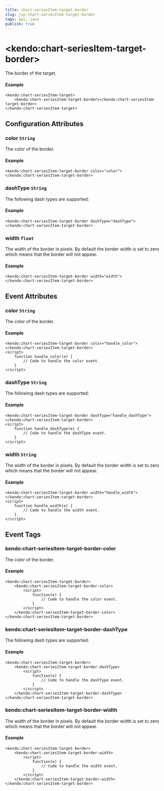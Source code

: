 ```yaml
---
title: chart-seriesItem-target-border
slug: jsp-chart-seriesItem-target-border
tags: api, java
publish: true
---
```


# \<kendo:chart-seriesItem-target-border\>

The border of the target.

#### Example
    <kendo:chart-seriesItem-target>
        <kendo:chart-seriesItem-target-border></kendo:chart-seriesItem-target-border>
    </kendo:chart-seriesItem-target>

## Configuration Attributes

### color `String`

The color of the border.

#### Example
    <kendo:chart-seriesItem-target-border color="color">
    </kendo:chart-seriesItem-target-border>

### dashType `String`

The following dash types are supported:

#### Example
    <kendo:chart-seriesItem-target-border dashType="dashType">
    </kendo:chart-seriesItem-target-border>

### width `float`

The width of the border in pixels. By default the border width is set to zero which means that the border will not appear.

#### Example
    <kendo:chart-seriesItem-target-border width="width">
    </kendo:chart-seriesItem-target-border>


## Event Attributes

### color `String`

The color of the border.


#### Example
    <kendo:chart-seriesItem-target-border color="handle_color">
    </kendo:chart-seriesItem-target-border>
    <script>
        function handle_color(e) {
            // Code to handle the color event.
        }
    </script>

### dashType `String`

The following dash types are supported:


#### Example
    <kendo:chart-seriesItem-target-border dashType="handle_dashType">
    </kendo:chart-seriesItem-target-border>
    <script>
        function handle_dashType(e) {
            // Code to handle the dashType event.
        }
    </script>

### width `String`

The width of the border in pixels. By default the border width is set to zero which means that the border will not appear.


#### Example
    <kendo:chart-seriesItem-target-border width="handle_width">
    </kendo:chart-seriesItem-target-border>
    <script>
        function handle_width(e) {
            // Code to handle the width event.
        }
    </script>

## Event Tags

### kendo:chart-seriesItem-target-border-color

The color of the border.


#### Example
    <kendo:chart-seriesItem-target-border>
        <kendo:chart-seriesItem-target-border-color>
            <script>
                function(e) {
                    // Code to handle the color event.
                }
            </script>
        </kendo:chart-seriesItem-target-border-color>
    </kendo:chart-seriesItem-target-border>

### kendo:chart-seriesItem-target-border-dashType

The following dash types are supported:


#### Example
    <kendo:chart-seriesItem-target-border>
        <kendo:chart-seriesItem-target-border-dashType>
            <script>
                function(e) {
                    // Code to handle the dashType event.
                }
            </script>
        </kendo:chart-seriesItem-target-border-dashType>
    </kendo:chart-seriesItem-target-border>

### kendo:chart-seriesItem-target-border-width

The width of the border in pixels. By default the border width is set to zero which means that the border will not appear.


#### Example
    <kendo:chart-seriesItem-target-border>
        <kendo:chart-seriesItem-target-border-width>
            <script>
                function(e) {
                    // Code to handle the width event.
                }
            </script>
        </kendo:chart-seriesItem-target-border-width>
    </kendo:chart-seriesItem-target-border>

